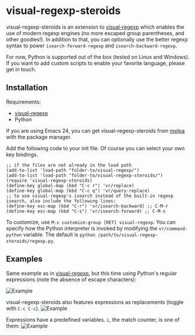 # visual-regexp-steroids

visual-regexp-steroids is an extension to [visual-regexp](https://github.com/benma/visual-regexp.el) which enables the use of modern regexp engines (no more escaped group parentheses, and other goodies!).
In addition to that, you can optionally use the better regexp syntax to power `isearch-forward-regexp` and `isearch-backward-regexp`.

For now, Python is supported out of the box (tested on Linux and Windows). If you want to add custom scripts to enable your favorite language, please get in touch.

## Installation

Requirements:
* [visual-regexp](https://github.com/benma/visual-regexp.el)
* Python

If you are using Emacs 24, you can get visual-regexp-steroids from [melpa](http://melpa.milkbox.net/) with the package manager.

Add the following code to your init file. Of course you can select your own key bindings.

```Lisp
;; if the files are not already in the load path
(add-to-list 'load-path "folder-to/visual-regexp/")
(add-to-list 'load-path "folder-to/visual-regexp-steroids/")
(require 'visual-regexp-steroids)
(define-key global-map (kbd "C-c r") 'vr/replace)
(define-key global-map (kbd "C-c q") 'vr/query-replace)
;; to use visual-regexp's isearch instead of the built-in regexp isearch, also include the following lines:
(define-key esc-map (kbd "C-r") 'vr/isearch-backward) ;; C-M-r
(define-key esc-map (kbd "C-s") 'vr/isearch-forward) ;; C-M-s
```
To customize, use `M-x customize-group [RET] visual-regexp`. You can specify how the Python interpreter is invoked by modifying the `vr/command-python` variable. The default is `python /path/to/visual-regexp-steroids/regexp.py`.



## Examples

Same example as in [visual-regexp](https://github.com/benma/visual-regexp.el), but this time using Python's regular expressions (note the absence of escape characters):

![Example](https://github.com/benma/visual-regexp-steroids.el/raw/master/screenshots/screenshot0A.png)

visual-regexp-steroids also features expressions as replacements (toggle with `C-c C-c`).
![Example](https://github.com/benma/visual-regexp-steroids.el/raw/master/screenshots/montage1.png)

Expressions have a predefined variables. `i`, the match counter, is one of them:
![Example](https://github.com/benma/visual-regexp-steroids.el/raw/master/screenshots/montage2.png)

